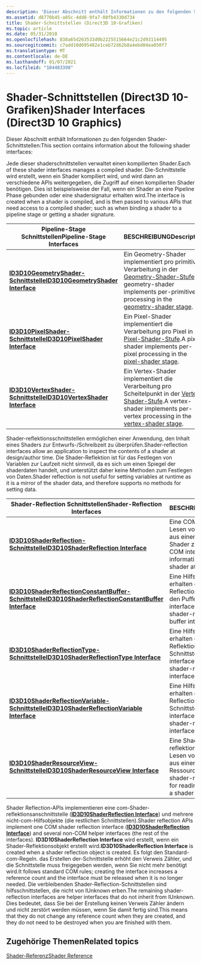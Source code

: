 ```yaml
---
description: 'Dieser Abschnitt enthält Informationen zu den folgenden Shader-Schnittstellen:'
ms.assetid: d8770b45-a05c-4dd8-9fa7-08fb4330d734
title: Shader-Schnittstellen (Direct3D 10-Grafiken)
ms.topic: article
ms.date: 05/31/2018
ms.openlocfilehash: 838a65d263533d0b2225515664e21c2d93114495
ms.sourcegitcommit: c7add10d695482e1ceb72d62b8a4ebd84ea050f7
ms.translationtype: MT
ms.contentlocale: de-DE
ms.lasthandoff: 01/07/2021
ms.locfileid: "104483398"
---
```

# <a name="shader-interfaces-direct3d-10-graphics"></a><span data-ttu-id="0a4ee-103">Shader-Schnittstellen (Direct3D 10-Grafiken)</span><span class="sxs-lookup"><span data-stu-id="0a4ee-103">Shader Interfaces (Direct3D 10 Graphics)</span></span>

<span data-ttu-id="0a4ee-104">Dieser Abschnitt enthält Informationen zu den folgenden Shader-Schnittstellen:</span><span class="sxs-lookup"><span data-stu-id="0a4ee-104">This section contains information about the following shader interfaces:</span></span>

<span data-ttu-id="0a4ee-105">Jede dieser shaderschnittstellen verwaltet einen kompilierten Shader.</span><span class="sxs-lookup"><span data-stu-id="0a4ee-105">Each of these shader interfaces manages a compiled shader.</span></span> <span data-ttu-id="0a4ee-106">Die-Schnittstelle wird erstellt, wenn ein Shader kompiliert wird, und wird dann an verschiedene APIs weitergegeben, die Zugriff auf einen kompilierten Shader benötigen. Dies ist beispielsweise der Fall, wenn ein Shader an eine Pipeline Phase gebunden oder eine shadersignatur erhalten wird.</span><span class="sxs-lookup"><span data-stu-id="0a4ee-106">The interface is created when a shader is compiled, and is then passed to various APIs that need access to a compiled shader; such as when binding a shader to a pipeline stage or getting a shader signature.</span></span>



| <span data-ttu-id="0a4ee-107">Pipeline-Stage Schnittstellen</span><span class="sxs-lookup"><span data-stu-id="0a4ee-107">Pipeline-Stage Interfaces</span></span>                                      | <span data-ttu-id="0a4ee-108">BESCHREIBUNG</span><span class="sxs-lookup"><span data-stu-id="0a4ee-108">Description</span></span>                                                                                                                                 |
|----------------------------------------------------------------|---------------------------------------------------------------------------------------------------------------------------------------------|
| [<span data-ttu-id="0a4ee-109">**ID3D10GeometryShader-Schnittstelle**</span><span class="sxs-lookup"><span data-stu-id="0a4ee-109">**ID3D10GeometryShader Interface**</span></span>](/windows/win32/api/d3d10/nn-d3d10-id3d10geometryshader) | <span data-ttu-id="0a4ee-110">Ein Geometry-Shader implementiert pro primitiver Verarbeitung in der [Geometry-Shader-Stufe](d3d10-graphics-programming-guide-pipeline-stages.md).</span><span class="sxs-lookup"><span data-stu-id="0a4ee-110">A geometry-shader implements per-primitive processing in the [geometry-shader stage](d3d10-graphics-programming-guide-pipeline-stages.md).</span></span> |
| [<span data-ttu-id="0a4ee-111">**ID3D10PixelShader-Schnittstelle**</span><span class="sxs-lookup"><span data-stu-id="0a4ee-111">**ID3D10PixelShader Interface**</span></span>](/windows/win32/api/d3d10/nn-d3d10-id3d10pixelshader)       | <span data-ttu-id="0a4ee-112">Ein Pixel-Shader implementiert die Verarbeitung pro Pixel in der [Pixel-Shader-Stufe](d3d10-graphics-programming-guide-pipeline-stages.md).</span><span class="sxs-lookup"><span data-stu-id="0a4ee-112">A pixel-shader implements per-pixel processing in the [pixel-shader stage](d3d10-graphics-programming-guide-pipeline-stages.md).</span></span>           |
| [<span data-ttu-id="0a4ee-113">**ID3D10VertexShader-Schnittstelle**</span><span class="sxs-lookup"><span data-stu-id="0a4ee-113">**ID3D10VertexShader Interface**</span></span>](/windows/win32/api/d3d10/nn-d3d10-id3d10vertexshader)     | <span data-ttu-id="0a4ee-114">Ein Vertex-Shader implementiert die Verarbeitung pro Scheitelpunkt in der [Vertex-Shader-Stufe](d3d10-graphics-programming-guide-pipeline-stages.md).</span><span class="sxs-lookup"><span data-stu-id="0a4ee-114">A vertex-shader implements per-vertex processing in the [vertex-shader stage](d3d10-graphics-programming-guide-pipeline-stages.md).</span></span>        |



 

<span data-ttu-id="0a4ee-115">Shader-reflektionsschnittstellen ermöglichen einer Anwendung, den Inhalt eines Shaders zur Entwurfs-/Schreibzeit zu überprüfen.</span><span class="sxs-lookup"><span data-stu-id="0a4ee-115">Shader-reflection interfaces allow an application to inspect the contents of a shader at design/author time.</span></span> <span data-ttu-id="0a4ee-116">Die Shader-Reflektion ist für das Festlegen von Variablen zur Laufzeit nicht sinnvoll, da es sich um einen Spiegel der shaderdaten handelt, und unterstützt daher keine Methoden zum Festlegen von Daten.</span><span class="sxs-lookup"><span data-stu-id="0a4ee-116">Shader reflection is not useful for setting variables at runtime as it is a mirror of the shader data, and therefore supports no methods for setting data.</span></span>



| <span data-ttu-id="0a4ee-117">Shader-Reflection Schnittstellen</span><span class="sxs-lookup"><span data-stu-id="0a4ee-117">Shader-Reflection Interfaces</span></span>                                                                   | <span data-ttu-id="0a4ee-118">BESCHREIBUNG</span><span class="sxs-lookup"><span data-stu-id="0a4ee-118">Description</span></span>                                                                        |
|------------------------------------------------------------------------------------------------|------------------------------------------------------------------------------------|
| [<span data-ttu-id="0a4ee-119">**ID3D10ShaderReflection-Schnittstelle**</span><span class="sxs-lookup"><span data-stu-id="0a4ee-119">**ID3D10ShaderReflection Interface**</span></span>](/windows/desktop/api/D3D10Shader/nn-d3d10shader-id3d10shaderreflection)                             | <span data-ttu-id="0a4ee-120">Eine COM-Schnittstelle zum Lesen von Informationen aus einem kompilierten Shader zur Autor Zeit.</span><span class="sxs-lookup"><span data-stu-id="0a4ee-120">A COM interface for reading information from a compiled shader at author time.</span></span>     |
| [<span data-ttu-id="0a4ee-121">**ID3D10ShaderReflectionConstantBuffer-Schnittstelle**</span><span class="sxs-lookup"><span data-stu-id="0a4ee-121">**ID3D10ShaderReflectionConstantBuffer Interface**</span></span>](/windows/desktop/api/D3D10Shader/nn-d3d10shader-id3d10shaderreflectionconstantbuffer) | <span data-ttu-id="0a4ee-122">Eine Hilfsschnittstelle zum erhalten einer Shader-Reflection-Konstante für den Puffer.</span><span class="sxs-lookup"><span data-stu-id="0a4ee-122">A helper interface for getting a shader-reflection constant-buffer interface.</span></span>      |
| [<span data-ttu-id="0a4ee-123">**ID3D10ShaderReflectionType-Schnittstelle**</span><span class="sxs-lookup"><span data-stu-id="0a4ee-123">**ID3D10ShaderReflectionType Interface**</span></span>](/windows/desktop/api/D3D10Shader/nn-d3d10shader-id3d10shaderreflectiontype)                     | <span data-ttu-id="0a4ee-124">Eine Hilfsschnittstelle zum erhalten einer Shader-Reflektionstyp-Schnittstelle.</span><span class="sxs-lookup"><span data-stu-id="0a4ee-124">A helper interface for getting a shader-reflection-type interface.</span></span>                 |
| [<span data-ttu-id="0a4ee-125">**ID3D10ShaderReflectionVariable-Schnittstelle**</span><span class="sxs-lookup"><span data-stu-id="0a4ee-125">**ID3D10ShaderReflectionVariable Interface**</span></span>](/windows/desktop/api/D3D10Shader/nn-d3d10shader-id3d10shaderreflectionvariable)             | <span data-ttu-id="0a4ee-126">Eine Hilfsschnittstelle zum erhalten einer Shader-Reflection-Variable-Schnittstelle.</span><span class="sxs-lookup"><span data-stu-id="0a4ee-126">A helper interface for getting a shader-reflection-variable interface.</span></span>             |
| [<span data-ttu-id="0a4ee-127">**ID3D10ShaderResourceView-Schnittstelle**</span><span class="sxs-lookup"><span data-stu-id="0a4ee-127">**ID3D10ShaderResourceView Interface**</span></span>](/windows/desktop/api/d3d10/nn-d3d10-id3d10shaderresourceview)                         | <span data-ttu-id="0a4ee-128">Eine Shader-reflektionssschnittstelle zum Lesen von Informationen aus einer Shader-Ressourcen Ansicht.</span><span class="sxs-lookup"><span data-stu-id="0a4ee-128">A shader-reflection interface for reading information from a shader-resource view.</span></span> |



 

<span data-ttu-id="0a4ee-129">Shader Reflection-APIs implementieren eine com-Shader-reflektionsanschnittstelle ([**ID3D10ShaderReflection Interface**](/windows/desktop/api/D3D10Shader/nn-d3d10shader-id3d10shaderreflection)) und mehrere nicht-com-Hilfsobjekte (die restlichen Schnittstellen).</span><span class="sxs-lookup"><span data-stu-id="0a4ee-129">Shader reflection APIs implement one COM shader reflection interface ([**ID3D10ShaderReflection Interface**](/windows/desktop/api/D3D10Shader/nn-d3d10shader-id3d10shaderreflection)) and several non-COM helper interfaces (the rest of the interfaces).</span></span> <span data-ttu-id="0a4ee-130">**ID3D10ShaderReflection Interface** wird erstellt, wenn ein Shader-Reflektionsobjekt erstellt wird.</span><span class="sxs-lookup"><span data-stu-id="0a4ee-130">**ID3D10ShaderReflection Interface** is created when a shader reflection object is created.</span></span> <span data-ttu-id="0a4ee-131">Es folgt den Standard-com-Regeln. das Erstellen der-Schnittstelle erhöht den Verweis Zähler, und die Schnittstelle muss freigegeben werden, wenn Sie nicht mehr benötigt wird.</span><span class="sxs-lookup"><span data-stu-id="0a4ee-131">It follows standard COM rules; creating the interface increases a reference count and the interface must be released when it is no longer needed.</span></span> <span data-ttu-id="0a4ee-132">Die verbleibenden Shader-Reflection-Schnittstellen sind hilfsschnittstellen, die nicht von IUnknown erben.</span><span class="sxs-lookup"><span data-stu-id="0a4ee-132">The remaining shader-reflection interfaces are helper interfaces that do not inherit from IUnknown.</span></span> <span data-ttu-id="0a4ee-133">Dies bedeutet, dass Sie bei der Erstellung keinen Verweis Zähler ändern und nicht zerstört werden müssen, wenn Sie damit fertig sind.</span><span class="sxs-lookup"><span data-stu-id="0a4ee-133">This means that they do not change any reference count when they are created, and they do not need to be destroyed when you are finished with them.</span></span>

## <a name="related-topics"></a><span data-ttu-id="0a4ee-134">Zugehörige Themen</span><span class="sxs-lookup"><span data-stu-id="0a4ee-134">Related topics</span></span>

<dl> <dt>

[<span data-ttu-id="0a4ee-135">Shader-Referenz</span><span class="sxs-lookup"><span data-stu-id="0a4ee-135">Shader Reference</span></span>](d3d10-graphics-reference-d3d10-shader.md)
</dt> </dl>

 

 
